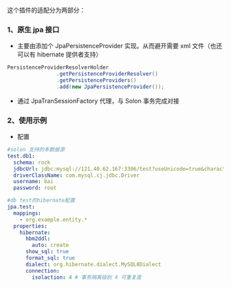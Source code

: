

这个插件的适配分为两部分：


### 1、原生 jpa 接口

* 主要由添加个 JpaPersistenceProvider 实现。从而避开需要 xml 文件（也还可以有 hibernate 提供者支持）

```java
PersistenceProviderResolverHolder
                .getPersistenceProviderResolver()
                .getPersistenceProviders()
                .add(new JpaPersistenceProvider());
```

* 通过 JpaTranSessionFactory 代理，与 Solon 事务完成对接

### 2、使用示例

* 配置

```yaml
#solon 支持的多数据源
test.db1:
  schema: rock
  jdbcUrl: jdbc:mysql://121.40.62.167:3306/test?useUnicode=true&characterEncoding=utf8&zeroDateTimeBehavior=convertToNull&useSSL=true&serverTimezone=GMT%2B8&autoReconnect=true&rewriteBatchedStatements=true
  driverClassName: com.mysql.cj.jdbc.Driver
  username: bai
  password: root

#db test的hibernate配置
jpa.test:
  mappings:
    - org.example.entity.*
  properties:
    hibernate:
      hbm2ddl:
        auto: create
      show_sql: true
      format_sql: true
      dialect: org.hibernate.dialect.MySQL8Dialect
      connection:
        isolaction: 4 # 事务隔离级别 4 可重复度
```

